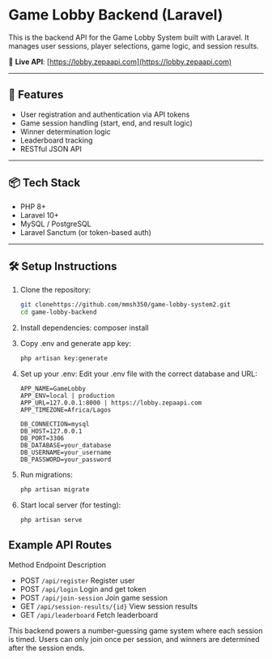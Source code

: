 # Game Lobby Backend (Laravel)

This is the backend API for the Game Lobby System built with Laravel. It manages user sessions, player selections, game logic, and session results.

🔗 **Live API**: [https://lobby.zepaapi.com](https://lobby.zepaapi.com)

---

## 🚀 Features

-   User registration and authentication via API tokens
-   Game session handling (start, end, and result logic)
-   Winner determination logic
-   Leaderboard tracking
-   RESTful JSON API

---

## 📦 Tech Stack

-   PHP 8+
-   Laravel 10+
-   MySQL / PostgreSQL
-   Laravel Sanctum (or token-based auth)

---

## 🛠 Setup Instructions

1.  Clone the repository:
    ```bash
    git clonehttps://github.com/mmsh350/game-lobby-system2.git
    cd game-lobby-backend
    ```
2.  Install dependencies:
    composer install
3.  Copy .env and generate app key:
    ```bash cp .env.example .env
    php artisan key:generate
    ```
4.  Set up your .env:
    Edit your .env file with the correct database and URL:

        APP_NAME=GameLobby
        APP_ENV=local | production
        APP_URL=127.0.0.1:8000 | https://lobby.zepaapi.com
        APP_TIMEZONE=Africa/Lagos

        DB_CONNECTION=mysql
        DB_HOST=127.0.0.1
        DB_PORT=3306
        DB_DATABASE=your_database
        DB_USERNAME=your_username
        DB_PASSWORD=your_password

5.  Run migrations:

    ```bash
    php artisan migrate
    ```

6.  Start local server (for testing):

    ```bash
    php artisan serve
    ```

## Example API Routes

Method Endpoint Description

-   POST `/api/register` Register user
-   POST `/api/login` Login and get token
-   POST `/api/join-session` Join game session
-   GET `/api/session-results/{id}` View session results
-   GET `/api/leaderboard` Fetch leaderboard

This backend powers a number-guessing game system where each session is timed. Users can only join once per session, and winners are determined after the session ends.
